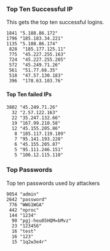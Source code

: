 ### Top Ten Successful IP
This gets the top ten successful logins.

```
1841 "5.188.86.172"
1796 "185.183.34.221"
1135 "5.188.86.174"
 828  "185.177.125.11"
 775  "45.227.255.163"
 724  "45.227.255.205"
 572  "45.249.71.26"
 561  "51.77.66.35"
 518  "47.57.130.183"
 396  "178.63.103.76"
```


#### Top Ten failed IPs
```
3802 "45.249.71.26"
  32 "2.57.122.163"
  22 "35.247.132.66"
  19 "167.99.210.58"
  12 "45.155.205.86"
   8 "185.117.119.189"
   7 "95.141.193.228"
   6 "45.155.205.87"
   5 "95.111.246.151"
   5 "106.12.115.110"
```



### Top Passwords
Top ten passwords used by attackers
```
9054 "admin"
2642 "password"
 776 "WWG1WGA"
 442 "nproc"
 144 "1234"
  90 "pgj-heu05HQM=bMvz"
  23 "123456"
  16 "test"
  16 "123"
  15 "1q2w3e4r"
```
